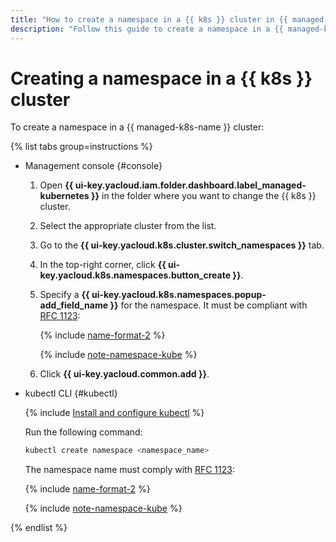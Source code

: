 ```yaml
---
title: "How to create a namespace in a {{ k8s }} cluster in {{ managed-k8s-full-name }}"
description: "Follow this guide to create a namespace in a {{ managed-k8s-name }} cluster."
---
```


# Creating a namespace in a {{ k8s }} cluster

To create a namespace in a {{ managed-k8s-name }} cluster:

{% list tabs group=instructions %}

- Management console {#console}

   1. Open **{{ ui-key.yacloud.iam.folder.dashboard.label_managed-kubernetes }}** in the folder where you want to change the {{ k8s }} cluster.
   1. Select the appropriate cluster from the list.
   1. Go to the **{{ ui-key.yacloud.k8s.cluster.switch_namespaces }}** tab.
   1. In the top-right corner, click **{{ ui-key.yacloud.k8s.namespaces.button_create }}**.
   1. Specify a **{{ ui-key.yacloud.k8s.namespaces.popup-add_field_name }}** for the namespace. It must be compliant with [RFC 1123](https://datatracker.ietf.org/doc/html/rfc1123):

      {% include [name-format-2](../../../_includes/name-format-2.md) %}

      {% include [note-namespace-kube](../../../_includes/managed-kubernetes/note-namespace-kube.md) %}

   1. Click **{{ ui-key.yacloud.common.add }}**.

- kubectl CLI {#kubectl}

   {% include [Install and configure kubectl](../../../_includes/managed-kubernetes/kubectl-install.md) %}

   Run the following command:

   ```bash
   kubectl create namespace <namespace_name>
   ```

   The namespace name must comply with [RFC 1123](https://datatracker.ietf.org/doc/html/rfc1123):

   {% include [name-format-2](../../../_includes/name-format-2.md) %}

   {% include [note-namespace-kube](../../../_includes/managed-kubernetes/note-namespace-kube.md) %}

{% endlist %}